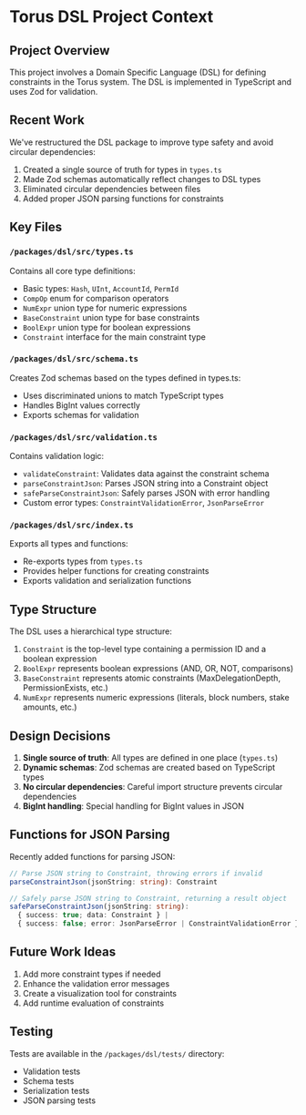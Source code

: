 # Torus DSL Project Context

## Project Overview
This project involves a Domain Specific Language (DSL) for defining constraints in the Torus system. The DSL is implemented in TypeScript and uses Zod for validation.

## Recent Work
We've restructured the DSL package to improve type safety and avoid circular dependencies:

1. Created a single source of truth for types in `types.ts`
2. Made Zod schemas automatically reflect changes to DSL types
3. Eliminated circular dependencies between files
4. Added proper JSON parsing functions for constraints

## Key Files

### `/packages/dsl/src/types.ts`
Contains all core type definitions:
- Basic types: `Hash`, `UInt`, `AccountId`, `PermId`
- `CompOp` enum for comparison operators
- `NumExpr` union type for numeric expressions
- `BaseConstraint` union type for base constraints
- `BoolExpr` union type for boolean expressions
- `Constraint` interface for the main constraint type

### `/packages/dsl/src/schema.ts`
Creates Zod schemas based on the types defined in types.ts:
- Uses discriminated unions to match TypeScript types
- Handles BigInt values correctly
- Exports schemas for validation

### `/packages/dsl/src/validation.ts`
Contains validation logic:
- `validateConstraint`: Validates data against the constraint schema
- `parseConstraintJson`: Parses JSON string into a Constraint object
- `safeParseConstraintJson`: Safely parses JSON with error handling
- Custom error types: `ConstraintValidationError`, `JsonParseError`

### `/packages/dsl/src/index.ts`
Exports all types and functions:
- Re-exports types from `types.ts`
- Provides helper functions for creating constraints
- Exports validation and serialization functions

## Type Structure

The DSL uses a hierarchical type structure:
1. `Constraint` is the top-level type containing a permission ID and a boolean expression
2. `BoolExpr` represents boolean expressions (AND, OR, NOT, comparisons)
3. `BaseConstraint` represents atomic constraints (MaxDelegationDepth, PermissionExists, etc.)
4. `NumExpr` represents numeric expressions (literals, block numbers, stake amounts, etc.)

## Design Decisions

1. **Single source of truth**: All types are defined in one place (`types.ts`)
2. **Dynamic schemas**: Zod schemas are created based on TypeScript types
3. **No circular dependencies**: Careful import structure prevents circular dependencies
4. **BigInt handling**: Special handling for BigInt values in JSON

## Functions for JSON Parsing

Recently added functions for parsing JSON:

```typescript
// Parse JSON string to Constraint, throwing errors if invalid
parseConstraintJson(jsonString: string): Constraint

// Safely parse JSON string to Constraint, returning a result object
safeParseConstraintJson(jsonString: string): 
  { success: true; data: Constraint } | 
  { success: false; error: JsonParseError | ConstraintValidationError }
```

## Future Work Ideas

1. Add more constraint types if needed
2. Enhance the validation error messages
3. Create a visualization tool for constraints
4. Add runtime evaluation of constraints

## Testing

Tests are available in the `/packages/dsl/tests/` directory:
- Validation tests
- Schema tests
- Serialization tests
- JSON parsing tests